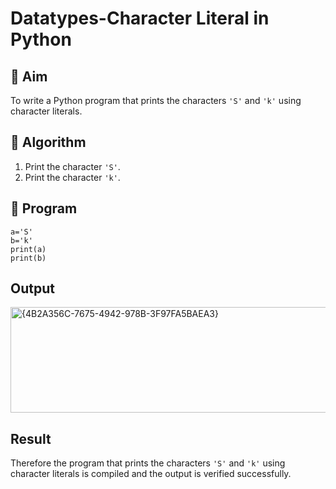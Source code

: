 # Datatypes-Character Literal in Python

## 🎯 Aim
To write a Python program that prints the characters `'S'` and `'k'` using character literals.

## 🧠 Algorithm
1. Print the character `'S'`.
2. Print the character `'k'`.

## 🧾 Program
```
a='S'
b='k'
print(a)
print(b)
```

## Output
<img width="642" height="169" alt="{4B2A356C-7675-4942-978B-3F97FA5BAEA3}" src="https://github.com/user-attachments/assets/b6c08bbb-7f7a-4096-95b5-f17d7751ffa6" />


## Result
Therefore the program that prints the characters `'S'` and `'k'` using character literals is compiled and the output is verified successfully.
